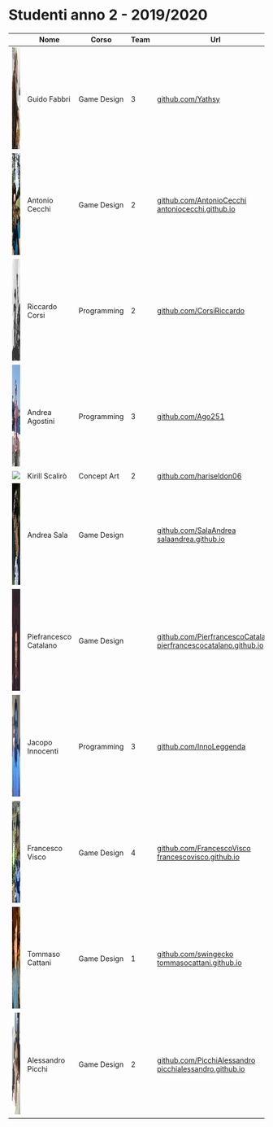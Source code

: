 # Studenti anno 2 - 2019/2020

|   | Nome | Corso | Team | Url |
|---|---|---|---|---|
|<img src="Guido%20Fabbri/GuidoFabbri.png" height="200"/> | Guido Fabbri | Game Design | 3| [github.com/Yathsy](https://github.com/Yathsy)
|<img src="AntonioCecchi/Foto.jpeg" height="200"/> | Antonio Cecchi | Game Design | 2 | [github.com/AntonioCecchi](https://github.com/AntonioCecchi)<br>[antoniocecchi.github.io](https://antoniocecchi.github.io)
|<img src="CorsiRiccardo/CorsiRiccardo.jpg" height="200"/> | Riccardo Corsi | Programming | 2 | [github.com/CorsiRiccardo](https://github.com/CorsiRiccardo)
|<img src="Andrea%20Agostini/AndreaAgostini.jpg" height="200"/> | Andrea Agostini | Programming | 3 | [github.com/Ago251](https://github.com/Ago251)
|<img src="KirillScalirò/photoks.jpg" height="200"/> | Kirill Scalirò | Concept Art | 2 | [github.com/hariseldon06](https://github.com/hariseldon06)
|<img src="Andrea%20Sala/AndreaSala.jpg" height="200"/> | Andrea Sala | Game Design |  | [github.com/SalaAndrea](https://github.com/SalaAndrea)<br>[salaandrea.github.io](https://salaandrea.github.io/)
|<img src="Pierfrancesco%20Catalano/Foto.jpg" height="200"/> | Piefrancesco Catalano | Game Design |  | [github.com/PierfrancescoCatalano](https://github.com/PierfrancescoCatalano)<br>[pierfrancescocatalano.github.io](https://pierfrancescocatalano.github.io)
|<img src="InnocentiJacopo/InnocentiJacopo.jpg" height="200"/> | Jacopo Innocenti | Programming | 3 | [github.com/InnoLeggenda](https://github.com/InnoLeggenda)
|<img src="Francesco%20Visco/Foto.jpg" height="200"/> | Francesco Visco | Game Design | 4 | [github.com/FrancescoVisco](https://github.com/FrancescoVisco)<br>[francescovisco.github.io](https://francescovisco.github.io/)
|<img src="Tommaso%20Cattani/TommasoCattani.jpg" height="200"/> | Tommaso Cattani | Game Design | 1 | [github.com/swingecko](https://github.com/swingecko)<br>[tommasocattani.github.io](https://tommasocattani.github.io/)
|<img src="Alessandro%20Picchi/AlessandroPicchi.jpg" height="200"/> | Alessandro Picchi | Game Design | 2 | [github.com/PicchiAlessandro](https://github.com/PicchiAlessandro)<br>[picchialessandro.github.io](https://picchialessandro.github.io/)

